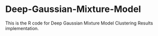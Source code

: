 # Deep-Gaussian-Mixture-Model
This is the R code for Deep Gaussian Mixture Model Clustering Results implementation.
